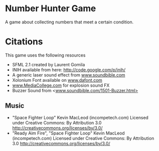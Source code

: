 # Number Hunter Game #
A game about collecting numbers that meet a certain condition.

# Citations #
This game uses the following resources
* SFML 2.1 created by Laurent Gomila
* INIH available from here: http://code.google.com/p/inih/
* A generic laser sound effect from www.soundbible.com
* Xolonium Font available on www.dafont.com
* www.MediaCollege.com for explosion sound FX
* Buzzer Sound from <www.soundbible.com/1501-Buzzer.html>

## Music ##
* "Space Fighter Loop"
Kevin MacLeod (incompetech.com)
Licensed under Creative Commons: By Attribution 3.0
http://creativecommons.org/licenses/by/3.0/
* "Ready Aim Fire", "Space Fighter Loop"
Kevin MacLeod (incompetech.com)
Licensed under Creative Commons: By Attribution 3.0
http://creativecommons.org/licenses/by/3.0/
